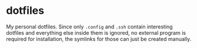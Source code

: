 # dotfiles

My personal dotfiles. Since only `.config` and `.ssh` contain interesting dotfiles and everything else inside them is ignored, no external program is required for installation, the symlinks for those can just be created manually.
